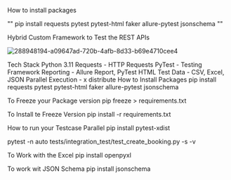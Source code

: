 How to install packages 

"" pip install requests pytest pytest-html faker allure-pytest jsonschema ""

Hybrid Custom Framework to Test the REST APIs

![288948194-a09647ad-720b-4afb-8d33-b69e4710cee4](https://github.com/Praveenvrao/APIFrameworkproject1/assets/147286492/5fe42604-f94e-452a-97f2-17a08a9b27e6)


Tech Stack
Python 3.11
Requests - HTTP Requests
PyTest - Testing Framework
Reporting - Allure Report, PyTest HTML
Test Data - CSV, Excel, JSON
Parallel Execution - x distribute
How to Install Packages
pip install requests pytest pytest-html faker allure-pytest jsonschema

To Freeze your Package version
pip freeze > requirements.txt

To Install te Freeze Version
pip install -r requirements.txt

How to run your Testcase Parallel
pip install pytest-xdist

pytest -n auto tests/integration_test/test_create_booking.py -s -v 

To Work with the Excel
pip install openpyxl

To work wit JSON Schema
pip install jsonschema
